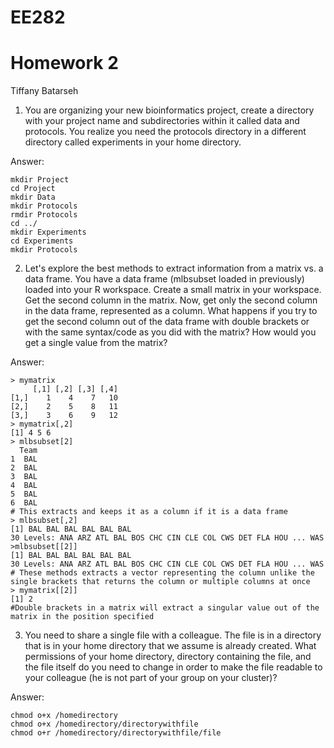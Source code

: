 # EE282

# Homework 2

Tiffany Batarseh

1. You are organizing your new bioinformatics project, create a directory with your project name and subdirectories within it called data and protocols. You realize you need the protocols directory in a different directory called experiments in your home directory.

Answer: 
```
mkdir Project
cd Project
mkdir Data
mkdir Protocols
rmdir Protocols
cd ../
mkdir Experiments
cd Experiments
mkdir Protocols
```

2.  Let's explore the best methods to extract information from a matrix vs. a data frame. You have a data frame (mlbsubset loaded in previously) loaded into your R workspace. Create a small matrix in your workspace. Get the second column in the matrix. Now, get only the second column in the data frame, represented as a column. What happens if you try to get the second column out of the data frame with double brackets or with the same syntax/code as you did with the matrix? How would you get a single value from the matrix?

Answer:

```
> mymatrix
     [,1] [,2] [,3] [,4]
[1,]    1    4    7   10
[2,]    2    5    8   11
[3,]    3    6    9   12
> mymatrix[,2]
[1] 4 5 6
> mlbsubset[2]
  Team
1  BAL
2  BAL
3  BAL
4  BAL
5  BAL
6  BAL
# This extracts and keeps it as a column if it is a data frame
> mlbsubset[,2]
[1] BAL BAL BAL BAL BAL BAL
30 Levels: ANA ARZ ATL BAL BOS CHC CIN CLE COL CWS DET FLA HOU ... WAS
>mlbsubset[[2]]
[1] BAL BAL BAL BAL BAL BAL
30 Levels: ANA ARZ ATL BAL BOS CHC CIN CLE COL CWS DET FLA HOU ... WAS
# These methods extracts a vector representing the column unlike the single brackets that returns the column or multiple columns at once
> mymatrix[[2]]
[1] 2
#Double brackets in a matrix will extract a singular value out of the matrix in the position specified
```

3. You need to share a single file with a colleague. The file is in a directory that is in your home directory that we assume is already created. What permissions of your home directory, directory containing the file, and the file itself do you need to change in order to make the file readable to your colleague (he is not part of your group on your cluster)?

Answer:
```
chmod o+x /homedirectory
chmod o+x /homedirectory/directorywithfile
chmod o+r /homedirectory/directorywithfile/file
```


